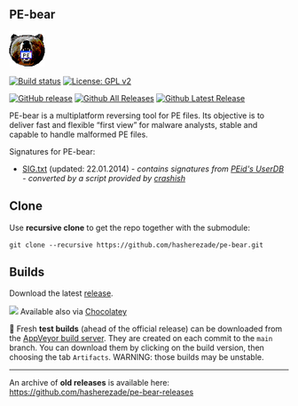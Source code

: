 PE-bear
-
<img src="./logo/main_ico.png" alt="PE-bear logo">

[![Build status](https://ci.appveyor.com/api/projects/status/q2smuy32pqqo0oyn?svg=true)](https://ci.appveyor.com/project/hasherezade/pe-bear)
[![License: GPL v2](https://img.shields.io/badge/License-GPL_v2-blue.svg)](https://www.gnu.org/licenses/old-licenses/gpl-2.0.en.html)

[![GitHub release](https://img.shields.io/github/release/hasherezade/pe-bear.svg)](https://github.com/hasherezade/pe-bear/releases) 
[![Github All Releases](https://img.shields.io/github/downloads/hasherezade/pe-bear-releases/total.svg)](https://github.com/hasherezade/pe-bear-releases/releases) 
[![Github Latest Release](https://img.shields.io/github/downloads/hasherezade/pe-bear/latest/total.svg)](https://github.com/hasherezade/pe-bear/releases) 

PE-bear is a multiplatform reversing tool for PE files. Its objective is to deliver fast and flexible “first view” for malware analysts, stable and capable to handle malformed PE files.

Signatures for PE-bear:
+ [SIG.txt](SIG.txt) (updated: 22.01.2014) - *contains signatures from [PEid's UserDB](http://www.softpedia.com/get/Programming/Packers-Crypters-Protectors/PEiD-updated.shtml) - converted by a script provided by [crashish](http://crashish.blogspot.com/2013/09/peid-signature-conversion-for-pe-bear.html)*

## Clone

Use **recursive clone** to get the repo together with the submodule:

```console
git clone --recursive https://github.com/hasherezade/pe-bear.git
```

## Builds

Download the latest [release](https://github.com/hasherezade/pe-bear/releases).

![](https://community.chocolatey.org/favicon.ico) Available also via [Chocolatey](https://community.chocolatey.org/packages/pebear)

🧪 Fresh **test builds** (ahead of the official release) can be downloaded from the [AppVeyor build server](https://ci.appveyor.com/project/hasherezade/pe-bear). They are created on each commit to the `main` branch. You can download them by clicking on the build version, then choosing the tab `Artifacts`. WARNING: those builds may be unstable.

---

An archive of **old releases** is available here: https://github.com/hasherezade/pe-bear-releases

